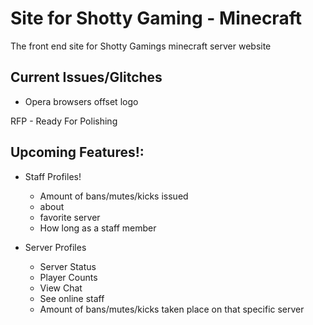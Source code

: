 # Site for Shotty Gaming - Minecraft
The front end site for Shotty Gamings minecraft server website

## Current Issues/Glitches
 - Opera browsers offset logo

RFP - Ready For Polishing


## Upcoming Features!: 
 - Staff Profiles!
   - Amount of bans/mutes/kicks issued
   - about
   - favorite server
   - How long as a staff member
  
 - Server Profiles
   - Server Status
   - Player Counts
   - View Chat
   - See online staff
   - Amount of bans/mutes/kicks taken place on that specific server
 
 
